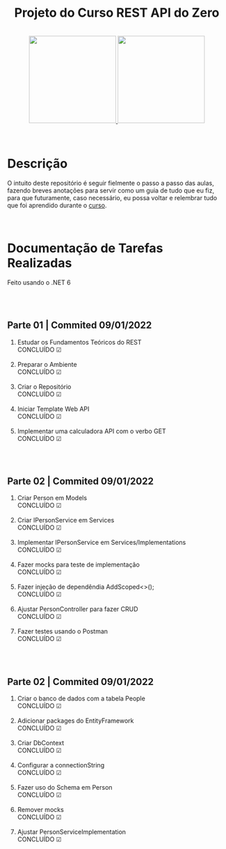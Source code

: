 <h1 align="center">Projeto do Curso REST API do Zero</h1>
<br/>
<div align="center">
    <a href="https://www.udemy.com/course/restful-apis-do-0-a-nuvem-com-aspnet-core-e-docker/">
      <img height="200em"src="https://img-b.udemycdn.com/user/200_H/47834422_2037_3.jpg?secure=mfvAUs2AxpDzdOmoqAp6cA%3D%3D%2C1641383779">
      <img height="200em"src="https://drive.google.com/uc?id=1BwfV3zB25jeoQkyHoINXRqMqGHI5kjEY&export=download">
    </a>
</div>
<br/><br/>
<div>
  <h1>Descrição</h1>
O intuito deste repositório é seguir fielmente o passo a passo das aulas, fazendo breves anotações para servir como um guia de tudo que eu fiz, para que futuramente, caso necessário, eu possa voltar e relembrar tudo que foi aprendido durante o <a href="https://www.udemy.com/course/restful-apis-do-0-a-nuvem-com-aspnet-core-e-docker/">curso</a>.
</div>
<br/><br/>
<div>
  <h1>Documentação de Tarefas Realizadas</h1>
  <p>Feito usando o .NET 6</p>
  <br/><br/>
  <h2>Parte 01 | Commited 09/01/2022</h2>
  <div>
    <ol>
      <li>Estudar os Fundamentos Teóricos do REST<br/>CONCLUÍDO ☑</li>
      <br/>
      <li>Preparar o Ambiente<br/>CONCLUÍDO ☑</li>
      <br/>
      <li>Criar o Repositório<br/>CONCLUÍDO ☑</li>
      <br/>
      <li>Iniciar Template Web API<br/>CONCLUÍDO ☑</li>
      <br/>
      <li>Implementar uma calculadora API com o verbo GET<br/>CONCLUÍDO ☑</li>
    </ol> 
  </div>
  <br/><br/>
  <h2>Parte 02 | Commited 09/01/2022</h2>
  <div>
    <ol>
      <li>Criar Person em Models<br/>CONCLUÍDO ☑</li>
      <br/>
      <li>Criar IPersonService em Services<br/>CONCLUÍDO ☑</li>
      <br/>
      <li>Implementar IPersonService em Services/Implementations<br/>CONCLUÍDO ☑</li>
      <br/>
      <li>Fazer mocks para teste de implementação<br/>CONCLUÍDO ☑</li>
      <br/>
      <li>Fazer injeção de dependêndia AddScoped<>();<br/>CONCLUÍDO ☑</li>
      <br/>
      <li>Ajustar PersonController para fazer CRUD<br/>CONCLUÍDO ☑</li>
      <br/>
      <li>Fazer testes usando o Postman<br/>CONCLUÍDO ☑</li>
    </ol> 
  </div>
  <br/><br/>
  <h2>Parte 02 | Commited 09/01/2022</h2>
  <div>
    <ol>
      <li>Criar o banco de dados com a tabela People<br/>CONCLUÍDO ☑</li>
      <br/>
      <li>Adicionar packages do EntityFramework<br/>CONCLUÍDO ☑</li>
      <br/>
      <li>Criar DbContext<br/>CONCLUÍDO ☑</li>
      <br/>
      <li>Configurar a connectionString<br/>CONCLUÍDO ☑</li>
      <br/>
      <li>Fazer uso do Schema em Person<br/>CONCLUÍDO ☑</li>
      <br/>
      <li>Remover mocks<br/>CONCLUÍDO ☑</li>
      <br/>
      <li>Ajustar PersonServiceImplementation<br/>CONCLUÍDO ☑</li>
    </ol>
  </div>
</div>